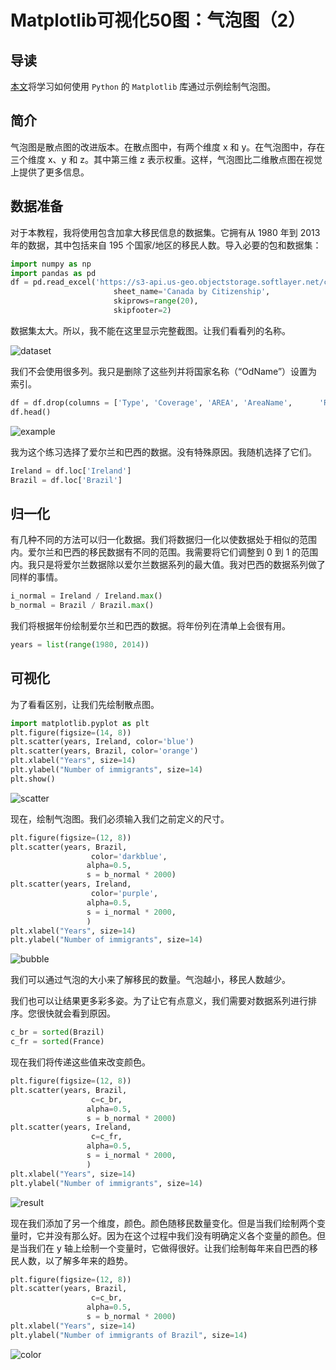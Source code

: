 # Matplotlib可视化50图：气泡图（2）



## 导读

[本文](https://towardsdatascience.com/bubble-plots-in-matplotlib-3f0b3927d8f9 "Source")将学习如何使用 `Python` 的 `Matplotlib` 库通过示例绘制气泡图。



## 简介

气泡图是散点图的改进版本。在散点图中，有两个维度 x 和 y。在气泡图中，存在三个维度 x、y 和 z。其中第三维 z 表示权重。这样，气泡图比二维散点图在视觉上提供了更多信息。



## 数据准备

对于本教程，我将使用包含加拿大移民信息的数据集。它拥有从 1980 年到 2013 年的数据，其中包括来自 195 个国家/地区的移民人数。导入必要的包和数据集：

```python
import numpy as np  
import pandas as pd 
df = pd.read_excel('https://s3-api.us-geo.objectstorage.softlayer.net/cf-courses-data/CognitiveClass/DV0101EN/labs/Data_Files/Canada.xlsx',
                       sheet_name='Canada by Citizenship',
                       skiprows=range(20),
                       skipfooter=2)
```

数据集太大。所以，我不能在这里显示完整截图。让我们看看列的名称。

![dataset](https://swindler-typora.oss-cn-chengdu.aliyuncs.com/typora_imgs/image-20221204194259959.png)



我们不会使用很多列。我只是删除了这些列并将国家名称（“OdName”）设置为索引。

```python
df = df.drop(columns = ['Type', 'Coverage', 'AREA', 'AreaName',      'REG', 'RegName', 'DEV', 'DevName',]).set_index('OdName')
df.head()
```

![example](https://swindler-typora.oss-cn-chengdu.aliyuncs.com/typora_imgs/image-20221204194416785.png)



我为这个练习选择了爱尔兰和巴西的数据。没有特殊原因。我随机选择了它们。

```python
Ireland = df.loc['Ireland']
Brazil = df.loc['Brazil']
```



## 归一化

有几种不同的方法可以归一化数据。我们将数据归一化以使数据处于相似的范围内。爱尔兰和巴西的移民数据有不同的范围。我需要将它们调整到 0 到 1 的范围内。我只是将爱尔兰数据除以爱尔兰数据系列的最大值。我对巴西的数据系列做了同样的事情。

```python
i_normal = Ireland / Ireland.max()
b_normal = Brazil / Brazil.max()
```

我们将根据年份绘制爱尔兰和巴西的数据。将年份列在清单上会很有用。

```python
years = list(range(1980, 2014))
```



## 可视化

为了看看区别，让我们先绘制散点图。

```python
import matplotlib.pyplot as plt
plt.figure(figsize=(14, 8))
plt.scatter(years, Ireland, color='blue')
plt.scatter(years, Brazil, color='orange')
plt.xlabel("Years", size=14)
plt.ylabel("Number of immigrants", size=14)
plt.show()
```

![scatter](https://swindler-typora.oss-cn-chengdu.aliyuncs.com/typora_imgs/image-20221204194701072.png)



现在，绘制气泡图。我们必须输入我们之前定义的尺寸。

```python
plt.figure(figsize=(12, 8))
plt.scatter(years, Brazil, 
                  color='darkblue', 
                 alpha=0.5,
                 s = b_normal * 2000)
plt.scatter(years, Ireland, 
                  color='purple', 
                 alpha=0.5,
                 s = i_normal * 2000,
                 )
plt.xlabel("Years", size=14)
plt.ylabel("Number of immigrants", size=14)
```

![bubble](https://swindler-typora.oss-cn-chengdu.aliyuncs.com/typora_imgs/image-20221204194759670.png)



我们可以通过气泡的大小来了解移民的数量。气泡越小，移民人数越少。

我们也可以让结果更多彩多姿。为了让它有点意义，我们需要对数据系列进行排序。您很快就会看到原因。

```python
c_br = sorted(Brazil)
c_fr = sorted(France)
```

现在我们将传递这些值来改变颜色。

```python
plt.figure(figsize=(12, 8))
plt.scatter(years, Brazil, 
                  c=c_br,
                 alpha=0.5,
                 s = b_normal * 2000)
plt.scatter(years, Ireland, 
                  c=c_fr,
                 alpha=0.5,
                 s = i_normal * 2000,
                 )
plt.xlabel("Years", size=14)
plt.ylabel("Number of immigrants", size=14)
```

![result](https://swindler-typora.oss-cn-chengdu.aliyuncs.com/typora_imgs/image-20221204194906393.png)



现在我们添加了另一个维度，颜色。颜色随移民数量变化。但是当我们绘制两个变量时，它并没有那么好。因为在这个过程中我们没有明确定义各个变量的颜色。但是当我们在 y 轴上绘制一个变量时，它做得很好。让我们绘制每年来自巴西的移民人数，以了解多年来的趋势。

```python
plt.figure(figsize=(12, 8))
plt.scatter(years, Brazil, 
                  c=c_br,
                 alpha=0.5,
                 s = b_normal * 2000)
plt.xlabel("Years", size=14)
plt.ylabel("Number of immigrants of Brazil", size=14)
```

![color](https://swindler-typora.oss-cn-chengdu.aliyuncs.com/typora_imgs/image-20221204195056211.png)
